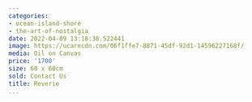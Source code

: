 ```yaml
---
categories:
- ocean-island-shore
- the-art-of-nostalgia
date: 2022-04-09 13:18:38.522441
image: https://ucarecdn.com/06f1ffe7-8871-45df-92d1-14596227168f/
media: Oil on Canvas
price: '1700'
size: 60 x 60cm
sold: Contact Us
title: Reverie
...
```

